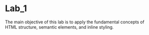 # Lab_1
The main objective of this lab is to apply the fundamental concepts of HTML structure, semantic elements, and inline styling.
